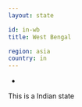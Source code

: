```yaml
---
layout: state

id: in-wb
title: West Bengal

region: asia
country: in
---
```

-
This is a Indian state